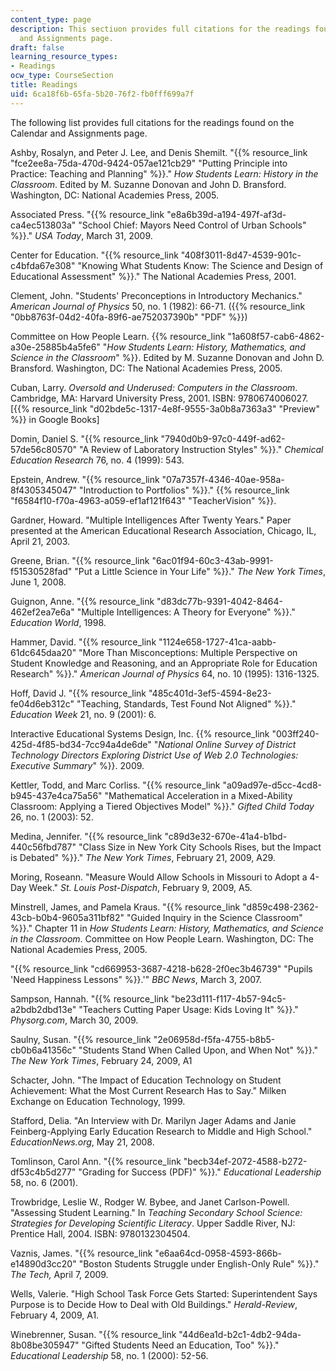 ```yaml
---
content_type: page
description: This sectiuon provides full citations for the readings found on the Calendar
  and Assignments page.
draft: false
learning_resource_types:
- Readings
ocw_type: CourseSection
title: Readings
uid: 6ca18f6b-65fa-5b20-76f2-fb0fff699a7f
---
```

The following list provides full citations for the readings found on the Calendar and Assignments page.

Ashby, Rosalyn, and Peter J. Lee, and Denis Shemilt. "{{% resource_link "fce2ee8a-75da-470d-9424-057ae121cb29" "Putting Principle into Practice: Teaching and Planning" %}}." *How Students Learn: History in the Classroom*. Edited by M. Suzanne Donovan and John D. Bransford. Washington, DC: National Academies Press, 2005.

Associated Press. "{{% resource_link "e8a6b39d-a194-497f-af3d-ca4ec513803a" "School Chief: Mayors Need Control of Urban Schools" %}}." *USA Today*, March 31, 2009.

Center for Education. "{{% resource_link "408f3011-8d47-4539-901c-c4bfda67e308" "Knowing What Students Know: The Science and Design of Educational Assessment" %}}." The National Academies Press, 2001.

Clement, John. "Students' Preconceptions in Introductory Mechanics." *American Journal of Physics* 50, no. 1 (1982): 66-71. ({{% resource_link "0bb8763f-04d2-40fa-89f6-ae752037390b" "PDF" %}})

Committee on How People Learn. {{% resource_link "1a608f57-cab6-4862-a30e-25885b4a5fe6" "*How Students Learn: History, Mathematics, and Science in the Classroom*" %}}. Edited by M. Suzanne Donovan and John D. Bransford. Washington, DC: The National Academies Press, 2005.

Cuban, Larry. *Oversold and Underused: Computers in the Classroom*. Cambridge, MA: Harvard University Press, 2001. ISBN: 9780674006027. \[{{% resource_link "d02bde5c-1317-4e8f-9555-3a0b8a7363a3" "Preview" %}} in Google Books\]

Domin, Daniel S. "{{% resource_link "7940d0b9-97c0-449f-ad62-57de56c80570" "A Review of Laboratory Instruction Styles" %}}." *Chemical Education Research* 76, no. 4 (1999): 543.

Epstein, Andrew. "{{% resource_link "07a7357f-4346-40ae-958a-8f4305345047" "Introduction to Portfolios" %}}." {{% resource_link "f6584f10-f70a-4963-a059-ef1af121f643" "TeacherVision" %}}.

Gardner, Howard. "Multiple Intelligences After Twenty Years." Paper presented at the American Educational Research Association, Chicago, IL, April 21, 2003.

Greene, Brian. "{{% resource_link "6ac01f94-60c3-43ab-9991-f51530528fad" "Put a Little Science in Your Life" %}}." *The New York Times*, June 1, 2008.

Guignon, Anne. "{{% resource_link "d83dc77b-9391-4042-8464-462ef2ea7e6a" "Multiple Intelligences: A Theory for Everyone" %}}." *Education World*, 1998.

Hammer, David. "{{% resource_link "1124e658-1727-41ca-aabb-61dc645daa20" "More Than Misconceptions: Multiple Perspective on Student Knowledge and Reasoning, and an Appropriate Role for Education Research" %}}." *American Journal of Physics* 64, no. 10 (1995): 1316-1325.

Hoff, David J. "{{% resource_link "485c401d-3ef5-4594-8e23-fe04d6eb312c" "Teaching, Standards, Test Found Not Aligned" %}}." *Education Week* 21, no. 9 (2001): 6.

Interactive Educational Systems Design, Inc. {{% resource_link "003ff240-425d-4f85-bd34-7cc94a4de6de" "*National Online Survey of District Technology Directors Exploring District Use of Web 2.0 Technologies: Executive Summary*" %}}. 2009.

Kettler, Todd, and Marc Corliss. "{{% resource_link "a09ad97e-d5cc-4cd8-b945-437e4ca75a56" "Mathematical Acceleration in a Mixed-Ability Classroom: Applying a Tiered Objectives Model" %}}." *Gifted Child Today* 26, no. 1 (2003): 52.

Medina, Jennifer. "{{% resource_link "c89d3e32-670e-41a4-b1bd-440c56fbd787" "Class Size in New York City Schools Rises, but the Impact is Debated" %}}." *The New York Times*, February 21, 2009, A29.

Moring, Roseann. "Measure Would Allow Schools in Missouri to Adopt a 4-Day Week." *St. Louis Post-Dispatch*, February 9, 2009, A5.

Minstrell, James, and Pamela Kraus. "{{% resource_link "d859c498-2362-43cb-b0b4-9605a311bf82" "Guided Inquiry in the Science Classroom" %}}." Chapter 11 in *How Students Learn: History, Mathematics, and Science in the Classroom*. Committee on How People Learn. Washington, DC: The National Academies Press, 2005.

"{{% resource_link "cd669953-3687-4218-b628-2f0ec3b46739" "Pupils 'Need Happiness Lessons" %}}.'" *BBC News*, March 3, 2007.

Sampson, Hannah. "{{% resource_link "be23d111-f117-4b57-94c5-a2bdb2dbd13e" "Teachers Cutting Paper Usage: Kids Loving It" %}}." *Physorg.com*, March 30, 2009.

Saulny, Susan. "{{% resource_link "2e06958d-f5fa-4755-b8b5-cb0b6a41356c" "Students Stand When Called Upon, and When Not" %}}." *The New York Times*, February 24, 2009, A1

Schacter, John. "The Impact of Education Technology on Student Achievement: What the Most Current Research Has to Say." Milken Exchange on Education Technology, 1999.

Stafford, Delia. "An Interview with Dr. Marilyn Jager Adams and Janie Feinberg-Applying Early Education Research to Middle and High School." *EducationNews.org*, May 21, 2008.

Tomlinson, Carol Ann. "{{% resource_link "becb34ef-2072-4588-b272-df53c4b5d277" "Grading for Success (PDF)" %}}." *Educational Leadership* 58, no. 6 (2001).

Trowbridge, Leslie W., Rodger W. Bybee, and Janet Carlson-Powell. "Assessing Student Learning." In *Teaching Secondary School Science: Strategies for Developing Scientific Literacy*. Upper Saddle River, NJ: Prentice Hall, 2004. ISBN: 9780132304504.

Vaznis, James. "{{% resource_link "e6aa64cd-0958-4593-866b-e14890d3cc20" "Boston Students Struggle under English-Only Rule" %}}." *The Tech,* April 7, 2009.

Wells, Valerie. "High School Task Force Gets Started: Superintendent Says Purpose is to Decide How to Deal with Old Buildings." *Herald-Review*, February 4, 2009, A1.

Winebrenner, Susan. "{{% resource_link "44d6ea1d-b2c1-4db2-94da-8b08be305947" "Gifted Students Need an Education, Too" %}}." *Educational Leadership* 58, no. 1 (2000): 52-56.